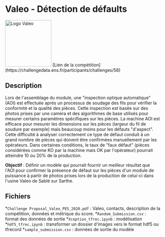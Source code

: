 
# Valeo - Détection de défaults

<img src="https://cdn.worldvectorlogo.com/logos/valeo-logo-1.svg" alt="Logo Valeo" height=150px/>
[Lien de la compétition](https://challengedata.ens.fr/participants/challenges/58)

## **Description**
Lors de l'assemblage du module, une "inspection optique automatique" (AOI) est effectuée après un processus de soudage des fils pour vérifier la conformité et la qualité des pièces. Cette inspection est basée sur des photos prises par une caméra et des algorithmes de base utilisés pour mesurer certains paramètres spécifiques sur les pièces. La machine AOI est efficace pour mesurer les dimensions sur les pièces (largeur du fil de soudure par exemple) mais beaucoup moins pour les défauts "d'aspect". Cette difficulté à analyser correctement ce type de défaut conduit à un grand nombre de pièces qui doivent être confirmées manuellement par les opérateurs. Dans certaines conditions, le taux de "faux défaut" (pièces considérées comme KO par la machine mais OK par l'opérateur) pourrait atteindre 10 ou 20% de la production.

**Objectif** : Définir un modèle qui pourrait fournir un meilleur résultat que l'AOI pour confirmer la présence de défaut sur les pièces d'un module de puissance à partir de photos prises lors de la production de celui-ci dans l'usine Valeo de Sablé sur Sarthe.

## **Fichiers**
*`Challenge Proposal_Valeo_PES_2020.pdf` : Valeo, contacts, description de la compétition, données et métrique du score.
*`Random_Submission.csv` : format des données de sortie
*`Xception_tfrec.ipynb` : modélisation
*`hdf5_tfrec.ipynb` : transformer un dossier d'images vers le format hdf5 ou tfrecord
*`sample_submission.csv` : données de sortie du modèle
